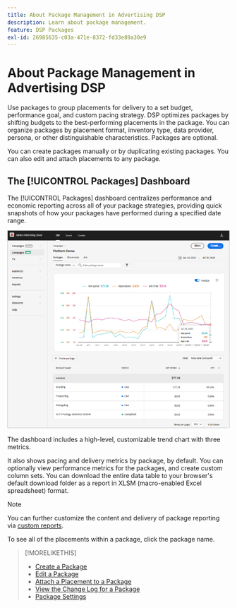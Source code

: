 ```yaml
---
title: About Package Management in Advertising DSP
description: Learn about package management.
feature: DSP Packages
exl-id: 26985635-c03a-471e-8372-fd33e89a30e9
---
```

# About Package Management in Advertising DSP

Use packages to group placements for delivery to a set budget, performance goal, and custom pacing strategy. DSP optimizes packages by shifting budgets to the best-performing placements in the package. You can organize packages by placement format, inventory type, data provider, persona, or other distinguishable characteristics. Packages are optional.

You can create packages manually or by duplicating existing packages. You can also edit and attach placements to any package.

## The [!UICONTROL Packages] Dashboard

The [!UICONTROL Packages] dashboard centralizes performance and economic reporting across all of your package strategies, providing quick snapshots of how your packages have performed during a specified date range.

![Packages dashboard](/help/dsp/assets/package-dashboard.png)

The dashboard includes a high-level, customizable trend chart with three metrics.

It also shows pacing and delivery metrics by package, by default. You can optionally view performance metrics for the packages, and create custom column sets. You can download the entire data table to your browser's default download folder as a report in XLSM (macro-enabled Excel spreadsheet) format.

>[!NOTE]
>
>You can further customize the content and delivery of package reporting via [custom reports](/help/dsp/reports/report-about.md).

To see all of the placements within a package, click the package name.

>[!MORELIKETHIS]
>
>* [Create a Package](package-create.md)
>* [Edit a Package](package-edit.md)
>* [Attach a Placement to a Package](package-attach-placement.md)
>* [View the Change Log for a Package](package-change-log.md)
>* [Package Settings](package-settings.md)
